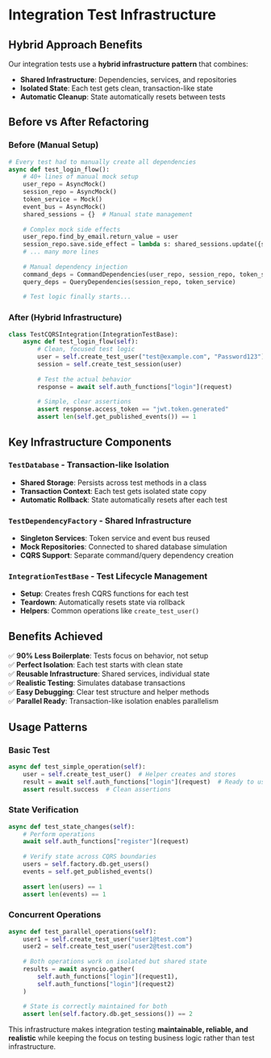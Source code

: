 # Integration Test Infrastructure

## Hybrid Approach Benefits

Our integration tests use a **hybrid infrastructure pattern** that combines:

- **Shared Infrastructure**: Dependencies, services, and repositories
- **Isolated State**: Each test gets clean, transaction-like state  
- **Automatic Cleanup**: State automatically resets between tests

## Before vs After Refactoring

### Before (Manual Setup)
```python
# Every test had to manually create all dependencies
async def test_login_flow():
    # 40+ lines of manual mock setup
    user_repo = AsyncMock()
    session_repo = AsyncMock() 
    token_service = Mock()
    event_bus = AsyncMock()
    shared_sessions = {}  # Manual state management
    
    # Complex mock side effects
    user_repo.find_by_email.return_value = user
    session_repo.save.side_effect = lambda s: shared_sessions.update({s.id: s})
    # ... many more lines
    
    # Manual dependency injection
    command_deps = CommandDependencies(user_repo, session_repo, token_service, event_bus)
    query_deps = QueryDependencies(session_repo, token_service)
    
    # Test logic finally starts...
```

### After (Hybrid Infrastructure)
```python  
class TestCQRSIntegration(IntegrationTestBase):
    async def test_login_flow(self):
        # Clean, focused test logic
        user = self.create_test_user("test@example.com", "Password123")
        session = self.create_test_session(user)
        
        # Test the actual behavior
        response = await self.auth_functions["login"](request)
        
        # Simple, clear assertions
        assert response.access_token == "jwt.token.generated"
        assert len(self.get_published_events()) == 1
```

## Key Infrastructure Components

### `TestDatabase` - Transaction-like Isolation
- **Shared Storage**: Persists across test methods in a class
- **Transaction Context**: Each test gets isolated state copy
- **Automatic Rollback**: State automatically resets after each test

### `TestDependencyFactory` - Shared Infrastructure
- **Singleton Services**: Token service and event bus reused
- **Mock Repositories**: Connected to shared database simulation
- **CQRS Support**: Separate command/query dependency creation

### `IntegrationTestBase` - Test Lifecycle Management
- **Setup**: Creates fresh CQRS functions for each test
- **Teardown**: Automatically resets state via rollback
- **Helpers**: Common operations like `create_test_user()`

## Benefits Achieved

✅ **90% Less Boilerplate**: Tests focus on behavior, not setup  
✅ **Perfect Isolation**: Each test starts with clean state  
✅ **Reusable Infrastructure**: Shared services, individual state  
✅ **Realistic Testing**: Simulates database transactions  
✅ **Easy Debugging**: Clear test structure and helper methods  
✅ **Parallel Ready**: Transaction-like isolation enables parallelism  

## Usage Patterns

### Basic Test
```python
async def test_simple_operation(self):
    user = self.create_test_user()  # Helper creates and stores
    result = await self.auth_functions["login"](request)  # Ready to use
    assert result.success  # Clean assertions
```

### State Verification
```python  
async def test_state_changes(self):
    # Perform operations
    await self.auth_functions["register"](request)
    
    # Verify state across CQRS boundaries
    users = self.factory.db.get_users()
    events = self.get_published_events()
    
    assert len(users) == 1
    assert len(events) == 1
```

### Concurrent Operations
```python
async def test_parallel_operations(self):
    user1 = self.create_test_user("user1@test.com")
    user2 = self.create_test_user("user2@test.com")
    
    # Both operations work on isolated but shared state
    results = await asyncio.gather(
        self.auth_functions["login"](request1),
        self.auth_functions["login"](request2)
    )
    
    # State is correctly maintained for both
    assert len(self.factory.db.get_sessions()) == 2
```

This infrastructure makes integration testing **maintainable, reliable, and realistic** while keeping the focus on testing business logic rather than test infrastructure.